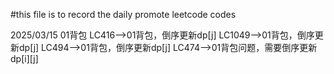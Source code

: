 #this file is to record the daily promote leetcode codes

2025/03/15
01背包
LC416-->01背包，倒序更新dp[j]
LC1049-->01背包，倒序更新dp[j]
LC494-->01背包，倒序更新dp[j]
LC474-->01背包问题，需要倒序更新dp[i][j]
